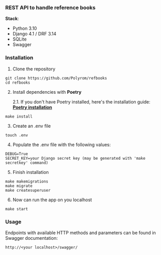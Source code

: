 ### REST API to handle reference books

 **Stack**:
+ Python 3.10
+ Django 4.1 / DRF 3.14
+ SQLite
+ Swagger

### Installation
1. Clone the repository
```
git clone https://github.com/Polyrom/refbooks
cd refbooks
```
2. Install dependencies with **Poetry**

    2.1. If you don't have Poetry installed, here's the installation guide:
         **[Poetry installation](https://python-poetry.org/docs/)**
```
make install
```

3. Create an .env file
```
touch .env
```
4. Populate the .env file with the following values:
```
DEBUG=True
SECRET_KEY=your Django secret key (may be generated with 'make secretkey' command)
```

5. Finish installation
```
make makemigrations
make migrate
make createsuperuser
```
6. Now can run the app on you localhost
```
make start
```

### Usage
Endpoints with available HTTP methods and parameters can be found
in Swagger documentation:
```
http://<your localhost>/swagger/
```